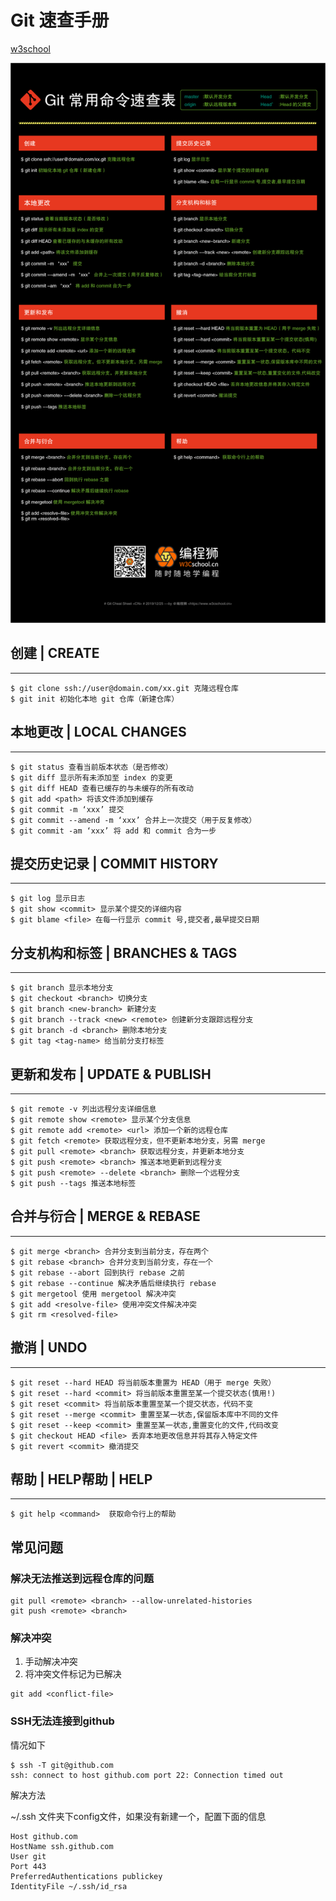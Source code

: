 # Git 速查手册

[w3school](https://www.w3cschool.cn/git/git-cheat-sheet.html)

![git_quick](/images/git_quick.png)

## 创建 | CREATE

------

```
$ git clone ssh://user@domain.com/xx.git 克隆远程仓库
$ git init 初始化本地 git 仓库（新建仓库）
```



## 本地更改 | LOCAL CHANGES

------

```
$ git status 查看当前版本状态（是否修改）
$ git diff 显示所有未添加至 index 的变更
$ git diff HEAD 查看已缓存的与未缓存的所有改动
$ git add <path> 将该文件添加到缓存
$ git commit -m ‘xxx’ 提交
$ git commit --amend -m ‘xxx’ 合并上一次提交（用于反复修改）
$ git commit -am ‘xxx’ 将 add 和 commit 合为一步
```



## 提交历史记录 | COMMIT HISTORY

------

```
$ git log 显示日志
$ git show <commit> 显示某个提交的详细内容
$ git blame <file> 在每一行显示 commit 号,提交者,最早提交日期
```



## 分支机构和标签 | BRANCHES & TAGS

------

```
$ git branch 显示本地分支
$ git checkout <branch> 切换分支
$ git branch <new-branch> 新建分支
$ git branch --track <new> <remote> 创建新分支跟踪远程分支
$ git branch -d <branch> 删除本地分支
$ git tag <tag-name> 给当前分支打标签
```



## 更新和发布 | UPDATE & PUBLISH

------

```
$ git remote -v 列出远程分支详细信息
$ git remote show <remote> 显示某个分支信息
$ git remote add <remote> <url> 添加一个新的远程仓库
$ git fetch <remote> 获取远程分支，但不更新本地分支，另需 merge
$ git pull <remote> <branch> 获取远程分支，并更新本地分支
$ git push <remote> <branch> 推送本地更新到远程分支
$ git push <remote> --delete <branch> 删除一个远程分支
$ git push --tags 推送本地标签
```



## 合并与衍合 | MERGE & REBASE

------

```
$ git merge <branch> 合并分支到当前分支，存在两个
$ git rebase <branch> 合并分支到当前分支，存在一个
$ git rebase --abort 回到执行 rebase 之前
$ git rebase --continue 解决矛盾后继续执行 rebase
$ git mergetool 使用 mergetool 解决冲突
$ git add <resolve-file> 使用冲突文件解决冲突
$ git rm <resolved-file>
```



## 撤消 | UNDO

------

```
$ git reset --hard HEAD 将当前版本重置为 HEAD（用于 merge 失败）
$ git reset --hard <commit> 将当前版本重置至某一个提交状态(慎用!)
$ git reset <commit> 将当前版本重置至某一个提交状态，代码不变
$ git reset --merge <commit> 重置至某一状态,保留版本库中不同的文件
$ git reset --keep <commit> 重置至某一状态,重置变化的文件,代码改变
$ git checkout HEAD <file> 丢弃本地更改信息并将其存入特定文件
$ git revert <commit> 撤消提交
```



## 帮助 | HELP帮助 | HELP

------

```
$ git help <command>  获取命令行上的帮助
```

## 常见问题

### 解决无法推送到远程仓库的问题

```
git pull <remote> <branch> --allow-unrelated-histories
git push <remote> <branch>
```

### 解决冲突

1. 手动解决冲突
2. 将冲突文件标记为已解决

```
git add <conflict-file>
```

### SSH无法连接到github

情况如下

```
$ ssh -T git@github.com
ssh: connect to host github.com port 22: Connection timed out
```

解决方法

~/.ssh 文件夹下config文件，如果没有新建一个，配置下面的信息

```
Host github.com
HostName ssh.github.com
User git
Port 443
PreferredAuthentications publickey
IdentityFile ~/.ssh/id_rsa
```

